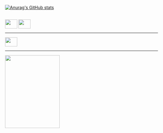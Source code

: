 [![Anurag's GitHub stats](https://github-readme-stats.vercel.app/api?username=Gust4v1n&theme=holi)](https://github.com/Gust4v1n/Aula-Readme)

<div style="display: inline_block"><br>
    <img align="center" height="30" width="40" src="https://cdn.jsdelivr.net/gh/devicons/devicon@latest/icons/javascript/javascript-original.svg" />
    <img align="center" height="30" width="40" src="https://cdn.jsdelivr.net/gh/devicons/devicon@latest/icons/cplusplus/cplusplus-original.svg" />      
</div>
<hr>
    <img align="center" height="30" width="40" src="https://img.shields.io/badge/Discord-%235865F2.svg" />  
<hr>
<img align="center" height="240" width="180" src="https://i.ibb.co/Xr8dVMNJ/kittio.jpg" />   
